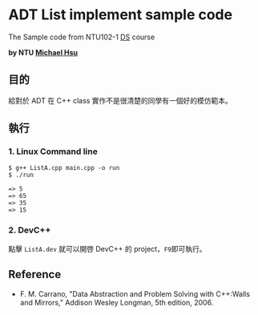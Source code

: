 # ADT List implement sample code

The Sample code from NTU102-1 [DS](https://ceiba.ntu.edu.tw/course/a5436b/index.htm) course

**by NTU [Michael Hsu](http://michaelhsu.tw/ "blog")**

## 目的

給對於 ADT 在 C++ class 實作不是很清楚的同學有一個好的模仿範本。

## 執行
### 1. Linux Command line
```
$ g++ ListA.cpp main.cpp -o run
$ ./run

=> 5
=> 65
=> 35
=> 15
```

### 2. DevC++

點擊 `ListA.dev` 就可以開啓 DevC++ 的 project，`F9`即可執行。

## Reference
- F. M. Carrano, "Data Abstraction and Problem Solving with C++:Walls and Mirrors," Addison Wesley Longman, 5th edition, 2006. 